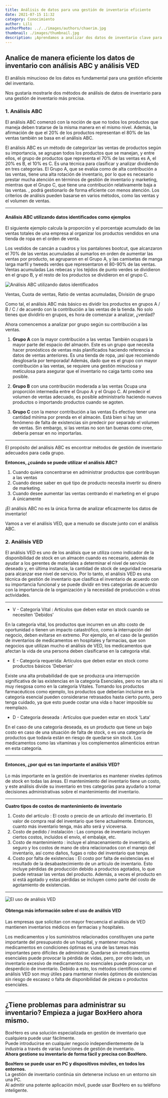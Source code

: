 ```yaml
---
title: Análisis de datos para una gestión de inventario eficiente
date: 2021-07-15 11:32
category: Conocimiento
author: Lili
authorPhoto: ../../images/authors/chaerim.jpg
thumbnail: ./images/thumbnail.jpg
description: ¡Aprendamos a analizar dos datos de inventario clave para una gestión de inventario precisa!
---
```


## Analice de manera eficiente los datos de inventario con análisis ABC y análisis VED

El análisis minucioso de los datos es fundamental para una gestión eficiente del inventario.

Nos gustaría mostrarle dos métodos de análisis de datos de inventario para una gestión de inventario más precisa.

### 1. Análisis ABC

El análisis ABC comenzó con la noción de que no todos los productos que maneja deben tratarse de la misma manera en el mismo nivel. Además, la afirmación de que el 20% de los productos representan el 80% de las ventas también se basa en el análisis ABC.

El análisis ABC es un método de categorizar las ventas de productos según su importancia, se agrupan todos los productos que se manejan, y entre ellos, el grupo de productos que representa el 70% de las ventas es A, el 20% es B, el 10% es C. Es una técnica para clasificar y analizar dividiendo en tres categorías. El Grupo A, que se evalúa como de alta contribución a las ventas, tiene una alta rotación de inventario, por lo que es necesario prestar mucha atención en términos de gestión de inventario y marketing, mientras que el Grupo C, que tiene una contribución relativamente baja a las ventas. , podrá gestionarlo de forma eficiente con menos atención. Los criterios de análisis pueden basarse en varios métodos, como las ventas y el volumen de ventas.

---

#### Análisis ABC utilizando datos identificados como ejemplos

El siguiente ejemplo calcula la proporción y el porcentaje acumulado de las ventas totales de una empresa al organizar los productos vendidos en una tienda de ropa en el orden de venta.

Los vestidos de cancán a cuadros y los pantalones bootcut, que alcanzaron el 70% de las ventas acumuladas al sumarlos en orden de aumentar las ventas por producto, se agruparon en el Grupo A, y las camisetas de manga larga marfil y tweeds verdes que representaron el 80-90% de las ventas. Ventas acumuladas Las rebecas y los tejidos de punto verdes se dividieron en el grupo B, y el resto de los productos se dividieron en el grupo C.

![Análisis ABC utilizando datos identificados](./images/1.png)

<invisible>
Ventas, Cuota de ventas, Ratio de ventas acumuladas, División de grupo
</invisible>

Como tal, el análisis ABC más básico es dividir los productos en grupos A / B / C / de acuerdo con la contribución a las ventas de la tienda. No solo tienes que dividirlo en grupos, es hora de comenzar a analizar, ¿verdad?

Ahora comencemos a analizar por grupo según su contribución a las ventas.

1. **Grupo A** con la mayor contribución a las ventas
También ocupará la mayor parte del espacio del almacén. Este es un grupo que necesita hacer pronósticos de ventas más planificados haciendo referencia a datos de ventas anteriores. Es una tienda de ropa, ¡así que recomiendo desglosarla por temporada! Además, dado que es el grupo con mayor contribución a las ventas, se requiere una gestión minuciosa y meticulosa para asegurar que el inventario no caiga tanto como sea posible.

2. **Grupo B** con una contribución moderada a las ventas
Ocupa una proporción intermedia entre el Grupo A y el Grupo C. Al predecir el volumen de ventas adecuado, es posible administrarlo haciendo nuevos productos o importando
productos cuando se agoten.

3. **Grupo C** con la menor contribución a las ventas
Es efectivo tener una cantidad mínima por prenda en el almacén. Está bien si hay un fenómeno de falta de existencias sin predecir por separado el volumen de ventas. Sin embargo, si las ventas no son tan buenas como cree, debería pensar en no importarlas.

---

El propósito del análisis ABC es encontrar métodos de gestión de inventario adecuados para cada grupo.

**Entonces, ¿cuándo se puede utilizar el análisis ABC?**

1. Cuando quiera concentrarse en administrar productos que contribuyan a las ventas
2. Cuando desee saber en qué tipo de producto necesita invertir su dinero de marketing.
3. Cuando desee aumentar las ventas centrando el marketing en el grupo A únicamente

¡El análisis ABC no es la única forma de analizar eficazmente los datos de inventario!

Vamos a ver el análisis VED, que a menudo se discute junto con el análisis ABC.

### 2. Análisis VED

El análisis VED es uno de los análisis que se utiliza como indicador de la disponibilidad de stock en un almacén cuando es necesario, además de ayudar a los gerentes de materiales a determinar el nivel de servicio deseado y, en última instancia, la cantidad de stock de seguridad necesaria para alcanzar ese nivel de servicio. Por lo tanto, el análisis VED es una técnica de gestión de inventario que clasifica el inventario de acuerdo con su importancia funcional y se puede dividir en tres categorías de acuerdo con la importancia de la organización y la necesidad de producción u otras actividades.

---

- V - Categoría Vital : Artículos que deben estar en stock cuando se necesiten 'Debidos'

En la categoría vital, los productos que incurren en un alto costo de oportunidad o tienen un impacto catastrófico, como la interrupción del negocio, deben evitarse en extremo. Por ejemplo, en el caso de la gestión de inventarios de medicamentos en hospitales y farmacias, que son negocios que utilizan mucho el análisis de VED, los medicamentos que afectan la vida de una persona deben clasificarse en la categoría vital.

- E - Categoría requerida:  Artículos que deben estar en stock como productos básicos 'Deberían'

Existe una alta probabilidad de que se produzca una interrupción significativa de las existencias en la categoría Esenciales, pero no tan alta ni muy riesgosa como en la categoría Vitales. Tomando los productos farmacéuticos como ejemplo, los productos que deberían incluirse en la categoría esencial pueden considerarse retrasados hasta cierto punto, pero tenga cuidado, ya que esto puede costar una vida o hacer imposible su reemplazo.

- D - Categoría deseada : Artículos que pueden estar en stock 'Lata'

En el caso de una categoría deseada, es un producto que tiene un bajo costo en caso de una situación de falta de stock, o es una categoría de productos que todavía están en riesgo de quedarse sin stock. Los medicamentos como las vitaminas y los complementos alimenticios entran en esta categoría.

---

#### Entonces, ¿por qué es tan importante el análisis VED?

Lo más importante en la gestión de inventarios es mantener niveles óptimos de stock en todas las áreas. El mantenimiento del inventario tiene un costo, y este análisis divide su inventario en tres categorías para ayudarlo a tomar decisiones administrativas sobre el mantenimiento del inventario.

---

**Cuatro tipos de costos de mantenimiento de inventario**

1. Costo del artículo : El costo o precio de un artículo del inventario. El valor de compra real del inventario que tiene actualmente. Entonces, cuanto más inventario tenga, más alto será y viceversa.
2. Costo de pedido / instalación : Las compras de inventario incluyen ciertos costos, incluidos el envío, el embalaje, etc.
3. Costo de mantenimiento : incluye el almacenamiento de inventario, el seguro y los costos de mano de obra relacionados con el manejo del inventario, así como daños, fugas o robo del inventario que tenga.
4. Costo por falta de existencias : El costo por falta de existencias es el resultado de la desabastecimiento de un artículo de inventario. Esto incluye pérdidas de producción debido a productos agotados, lo que puede retrasar las ventas del producto. Además, a veces el producto en sí está agotado y estas pérdidas se incluyen como parte del costo de agotamiento de existencias.

---

![El uso de análisis VED](./images/2.jpg)

#### Obtenga más información sobre el uso de análisis VED

Las empresas que solicitan con mayor frecuencia el análisis de VED mantienen inventarios médicos en farmacias y hospitales.

Los medicamentos y los suministros relacionados constituyen una parte importante del presupuesto de un hospital, y mantener muchos medicamentos en condiciones óptimas es una de las tareas más importantes pero difíciles de administrar. Quedarse sin medicamentos esenciales puede provocar la pérdida de vidas, pero, por otro lado, un inventario excesivo de medicamentos no esenciales puede provocar un desperdicio de inventario. Debido a esto, los métodos científicos como el análisis VED son muy útiles para mantener niveles óptimos de existencias sin riesgo de escasez o falta de disponibilidad de piezas o productos esenciales.

---

## ¿Tiene problemas para administrar su inventario? Empieza a jugar BoxHero ahora mismo.

BoxHero es una solución especializada en gestión de inventario que cualquiera puede usar fácilmente.<br/>
Puede introducirse en cualquier negocio independientemente de la industria a través de varias funciones de gestión de inventario.<br/>
**Ahora gestione su inventario de forma fácil y precisa con BoxHero.**

<tip-box>

**BoxHero se puede usar en PC y dispositivos móviles, en todos los entornos.**<br/>
La gestión de inventario continúa sin detenerse incluso en un entorno sin una PC.<br/>
Al admitir una potente aplicación móvil, puede usar BoxHero en su teléfono inteligente.

</tip-box>
